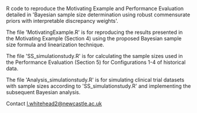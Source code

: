 R code to reproduce the Motivating Example and Performance Evaluation detailed in 'Bayesian sample size determination using robust commensurate priors with interpretable discrepancy weights'.

The file 'MotivatingExample.R' is for reproducing the results presented in the Motivating Example (Section 4) using the proposed Bayesian sample size formula and linearization technique.

The file 'SS_simulationstudy.R' is for calculating the sample sizes used in the Performance Evaluation (Section 5) for Configurations 1-4 of historical data.

The file 'Analysis_simulationstudy.R' is for simulating clinical trial datasets with sample sizes according to 'SS_simulationstudy.R' and implementing the subsequent Bayesian analysis.

Contact l.whitehead2@newcastle.ac.uk
